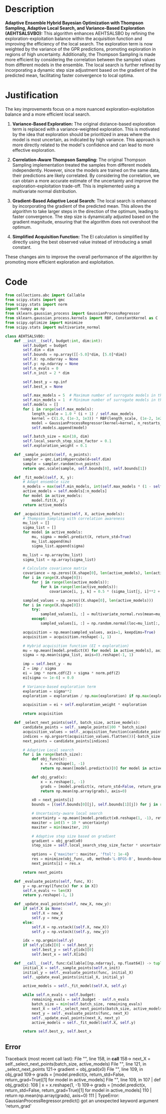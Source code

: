 # Description
**Adaptive Ensemble Hybrid Bayesian Optimization with Thompson Sampling, Adaptive Local Search, and Variance-Based Exploration (AEHTSALSVBO):** This algorithm enhances AEHTSALSBO by refining the exploration-exploitation balance within the acquisition function and improving the efficiency of the local search. The exploration term is now weighted by the variance of the GPR predictions, promoting exploration in regions of high uncertainty. Additionally, the Thompson Sampling is made more efficient by considering the correlation between the sampled values from different models in the ensemble. The local search is further refined by incorporating a dynamic step size adjustment based on the gradient of the predicted mean, facilitating faster convergence to local optima.

# Justification
The key improvements focus on a more nuanced exploration-exploitation balance and a more efficient local search.

1.  **Variance-Based Exploration:** The original distance-based exploration term is replaced with a variance-weighted exploration. This is motivated by the idea that exploration should be prioritized in areas where the model is most uncertain, as indicated by high variance. This approach is more directly related to the model's confidence and can lead to more effective exploration.

2.  **Correlation-Aware Thompson Sampling:** The original Thompson Sampling implementation treated the samples from different models independently. However, since the models are trained on the same data, their predictions are likely correlated. By considering the correlation, we can obtain a more accurate estimate of the uncertainty and improve the exploration-exploitation trade-off. This is implemented using a multivariate normal distribution.

3.  **Gradient-Based Adaptive Local Search:** The local search is enhanced by incorporating the gradient of the predicted mean. This allows the algorithm to take larger steps in the direction of the optimum, leading to faster convergence. The step size is dynamically adjusted based on the gradient magnitude, ensuring that the algorithm does not overshoot the optimum.

4. **Simplified Acquisition Function:** The EI calculation is simplified by directly using the best observed value instead of introducing a small constant.

These changes aim to improve the overall performance of the algorithm by promoting more efficient exploration and exploitation.

# Code
```python
from collections.abc import Callable
from scipy.stats import qmc
from scipy.stats import norm
import numpy as np
from sklearn.gaussian_process import GaussianProcessRegressor
from sklearn.gaussian_process.kernels import RBF, ConstantKernel as C
from scipy.optimize import minimize
from scipy.stats import multivariate_normal

class AEHTSALSVBO:
    def __init__(self, budget:int, dim:int):
        self.budget = budget
        self.dim = dim
        self.bounds = np.array([[-5.0]*dim, [5.0]*dim])
        self.X: np.ndarray = None
        self.y: np.ndarray = None
        self.n_evals = 0
        self.n_init = 2 * dim

        self.best_y = np.inf
        self.best_x = None

        self.max_models = 5  # Maximum number of surrogate models in the ensemble
        self.min_models = 1  # Minimum number of surrogate models in the ensemble
        self.models = []
        for i in range(self.max_models):
            length_scale = 1.0 * (i + 1) / self.max_models
            kernel = C(1.0, (1e-3, 1e3)) * RBF(length_scale, (1e-2, 1e2))
            model = GaussianProcessRegressor(kernel=kernel, n_restarts_optimizer=5, alpha=1e-5)
            self.models.append(model)

        self.batch_size = min(10, dim)
        self.local_search_step_size_factor = 0.1
        self.exploration_weight = 0.1

    def _sample_points(self, n_points):
        sampler = qmc.LatinHypercube(d=self.dim)
        sample = sampler.random(n=n_points)
        return qmc.scale(sample, self.bounds[0], self.bounds[1])

    def _fit_model(self, X, y):
        # Adapt ensemble size
        n_models = max(self.min_models, int(self.max_models * (1 - self.n_evals / self.budget)))
        active_models = self.models[:n_models]
        for model in active_models:
            model.fit(X, y)
        return active_models

    def _acquisition_function(self, X, active_models):
        # Thompson Sampling with correlation awareness
        mu_list = []
        sigma_list = []
        for model in active_models:
            mu, sigma = model.predict(X, return_std=True)
            mu_list.append(mu)
            sigma_list.append(sigma)

        mu_list = np.array(mu_list)
        sigma_list = np.array(sigma_list)

        # Calculate covariance matrix
        covariance = np.zeros((X.shape[0], len(active_models), len(active_models)))
        for i in range(X.shape[0]):
            for j in range(len(active_models)):
                for k in range(len(active_models)):
                    covariance[i, j, k] = 0.5 * (sigma_list[j, i]**2 + sigma_list[k, i]**2 - np.sum((active_models[j].predict(X[i].reshape(1, -1), return_cov=True)[1] + active_models[k].predict(X[i].reshape(1, -1), return_cov=True)[1])))

        sampled_values = np.zeros((X.shape[0], len(active_models)))
        for i in range(X.shape[0]):
            try:
                sampled_values[i, :] = multivariate_normal.rvs(mean=mu_list[:, i], cov=covariance[i, :, :], size=1)
            except:
                sampled_values[i, :] = np.random.normal(loc=mu_list[:, i], scale=sigma_list[:, i], size=len(active_models))

        acquisition = np.mean(sampled_values, axis=1, keepdims=True)
        acquisition = acquisition.reshape(-1, 1)

        # Hybrid acquisition function (EI + exploration)
        mu = np.mean([model.predict(X) for model in active_models], axis=0).reshape(-1, 1)
        sigma = np.mean(sigma_list, axis=0).reshape(-1, 1)

        imp = self.best_y - mu
        Z = imp / sigma
        ei = imp * norm.cdf(Z) + sigma * norm.pdf(Z)
        ei[sigma <= 1e-6] = 0.0

        # Variance-based exploration term
        exploration = sigma**2
        exploration = exploration / np.max(exploration) if np.max(exploration) > 0 else exploration

        acquisition = ei + self.exploration_weight * exploration

        return acquisition

    def _select_next_points(self, batch_size, active_models):
        candidate_points = self._sample_points(100 * batch_size)
        acquisition_values = self._acquisition_function(candidate_points, active_models)
        indices = np.argsort(acquisition_values.flatten())[-batch_size:]
        next_points = candidate_points[indices]

        # Adaptive Local search
        for i in range(batch_size):
            def obj_func(x):
                x = x.reshape(1, -1)
                return np.mean([model.predict(x)[0] for model in active_models])

            def obj_grad(x):
                x = x.reshape(1, -1)
                grads = [model.predict(x, return_std=False, return_grad=True)[1] for model in active_models]
                return np.mean(np.array(grads), axis=0)

            x0 = next_points[i]
            bounds = [(self.bounds[0][j], self.bounds[1][j]) for j in range(self.dim)]

            # Uncertainty-aware local search
            uncertainty = np.mean([model.predict(x0.reshape(1, -1), return_std=True)[1] for model in active_models])
            maxiter = int(5 + 10 * uncertainty)
            maxiter = min(maxiter, 20)

            # Adaptive step size based on gradient
            gradient = obj_grad(x0)
            step_size = self.local_search_step_size_factor * uncertainty * np.linalg.norm(gradient)

            options = {'maxiter': maxiter, 'ftol': 1e-4}
            res = minimize(obj_func, x0, method='L-BFGS-B', bounds=bounds, options=options)
            next_points[i] = res.x

        return next_points

    def _evaluate_points(self, func, X):
        y = np.array([func(x) for x in X])
        self.n_evals += len(X)
        return y.reshape(-1, 1)

    def _update_eval_points(self, new_X, new_y):
        if self.X is None:
            self.X = new_X
            self.y = new_y
        else:
            self.X = np.vstack((self.X, new_X))
            self.y = np.vstack((self.y, new_y))

        idx = np.argmin(self.y)
        if self.y[idx][0] < self.best_y:
            self.best_y = self.y[idx][0]
            self.best_x = self.X[idx]

    def __call__(self, func:Callable[[np.ndarray], np.float64]) -> tuple[np.float64, np.array]:
        initial_X = self._sample_points(self.n_init)
        initial_y = self._evaluate_points(func, initial_X)
        self._update_eval_points(initial_X, initial_y)

        active_models = self._fit_model(self.X, self.y)

        while self.n_evals < self.budget:
            remaining_evals = self.budget - self.n_evals
            batch_size = min(self.batch_size, remaining_evals)
            next_X = self._select_next_points(batch_size, active_models)
            next_y = self._evaluate_points(func, next_X)
            self._update_eval_points(next_X, next_y)
            active_models = self._fit_model(self.X, self.y)

        return self.best_y, self.best_x
```
## Error
 Traceback (most recent call last):
  File "<AEHTSALSVBO>", line 158, in __call__
 158->             next_X = self._select_next_points(batch_size, active_models)
  File "<AEHTSALSVBO>", line 121, in _select_next_points
 121->             gradient = obj_grad(x0)
  File "<AEHTSALSVBO>", line 109, in obj_grad
 109->                 grads = [model.predict(x, return_std=False, return_grad=True)[1] for model in active_models]
  File "<AEHTSALSVBO>", line 109, in <listcomp>
 107 |             def obj_grad(x):
 108 |                 x = x.reshape(1, -1)
 109->                 grads = [model.predict(x, return_std=False, return_grad=True)[1] for model in active_models]
 110 |                 return np.mean(np.array(grads), axis=0)
 111 | 
TypeError: GaussianProcessRegressor.predict() got an unexpected keyword argument 'return_grad'
